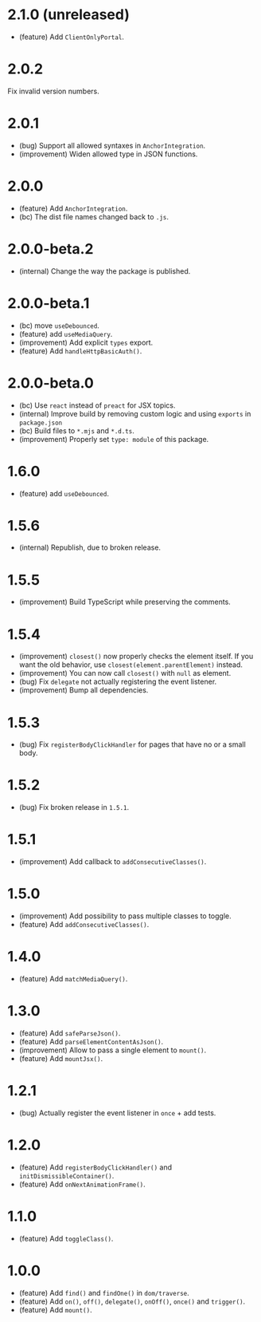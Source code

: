 2.1.0 (unreleased)
=====

* (feature) Add `ClientOnlyPortal`.


2.0.2
=====

Fix invalid version numbers.


2.0.1
=====

* (bug) Support all allowed syntaxes in `AnchorIntegration`.
* (improvement) Widen allowed type in JSON functions.


2.0.0
=====

* (feature) Add `AnchorIntegration`.
* (bc) The dist file names changed back to `.js`.


2.0.0-beta.2
============

* (internal) Change the way the package is published.


2.0.0-beta.1
============

* (bc) move `useDebounced`.
* (feature) add `useMediaQuery`.
* (improvement) Add explicit `types` export.
* (feature) Add `handleHttpBasicAuth()`.


2.0.0-beta.0
============

* (bc) Use `react` instead of `preact` for JSX topics.
* (internal) Improve build by removing custom logic and using `exports` in `package.json`
* (bc) Build files to `*.mjs` and `*.d.ts`.
* (improvement) Properly set `type: module` of this package.


1.6.0
=====

*   (feature) add `useDebounced`.


1.5.6
=====

*   (internal) Republish, due to broken release.


1.5.5
=====

*   (improvement) Build TypeScript while preserving the comments.


1.5.4
=====

*   (improvement) `closest()` now properly checks the element itself. If you want the old behavior, use `closest(element.parentElement)` instead.
*   (improvement) You can now call `closest()` with `null` as element.
*   (bug) Fix `delegate` not actually registering the event listener.
*   (improvement) Bump all dependencies.


1.5.3
=====

*   (bug) Fix `registerBodyClickHandler` for pages that have no or a small body.


1.5.2
=====

*   (bug) Fix broken release in `1.5.1`.


1.5.1
=====

*   (improvement) Add callback to `addConsecutiveClasses()`. 


1.5.0
=====

*   (improvement) Add possibility to pass multiple classes to toggle.
*   (feature) Add `addConsecutiveClasses()`.


1.4.0
=====

*   (feature) Add `matchMediaQuery()`.


1.3.0
=====

*   (feature) Add `safeParseJson()`.
*   (feature) Add `parseElementContentAsJson()`.
*   (improvement) Allow to pass a single element to `mount()`.
*   (feature) Add `mountJsx()`.


1.2.1
=====

*   (bug) Actually register the event listener in `once` + add tests.


1.2.0
=====

*   (feature) Add `registerBodyClickHandler()` and `initDismissibleContainer()`.
*   (feature) Add `onNextAnimationFrame()`.


1.1.0
=====

*   (feature) Add `toggleClass()`.


1.0.0
=====

*   (feature) Add `find()` and `findOne()` in `dom/traverse`.
*   (feature) Add `on()`, `off()`, `delegate()`, `onOff()`, `once()` and `trigger()`.
*   (feature) Add `mount()`.
